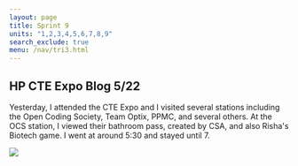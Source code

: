 ```yaml
---
layout: page
title: Sprint 9
units: "1,2,3,4,5,6,7,8,9"
search_exclude: true
menu: /nav/tri3.html
---
```


## HP CTE Expo Blog 5/22
Yesterday, I attended the CTE Expo and I visited several stations including the Open Coding Society, Team Optix, PPMC, and several others. At the OCS station, I viewed their bathroom pass, created by CSA, and also Risha's Biotech game. I went at around 5:30 and stayed until 7. 

<img src="{{site.baseurl}}/images/cteexpo.jpg"> 
